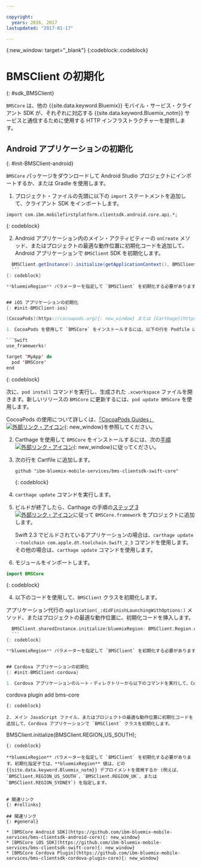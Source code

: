 ```yaml
---

copyright:
  years: 2016, 2017
lastupdated: "2017-01-17"

---
```

{:new_window: target="_blank"}
{:codeblock:.codeblock}

# BMSClient の初期化
{: #sdk_BMSClient}

`BMSCore` は、他の {{site.data.keyword.Bluemix}} モバイル・サービス・クライアント SDK が、それぞれに対応する {{site.data.keyword.Bluemix_notm}} サービスと通信するために使用する HTTP インフラストラクチャーを提供します。


## Android アプリケーションの初期化
{: #init-BMSClient-android}

`BMSCore` パッケージをダウンロードして Android Studio プロジェクトにインポートするか、または  Gradle を使用します。

1. プロジェクト・ファイルの先頭に以下の `import` ステートメントを追加して、クライアント SDK をインポートします。

  ```
  import com.ibm.mobilefirstplatform.clientsdk.android.core.api.*;
  ```
  {: codeblock}

2. Android アプリケーション内のメイン・アクティビティーの `onCreate` メソッド、またはプロジェクトの最適な動作位置に初期化コードを追加して、Android アプリケーションで `BMSClient` SDK を初期化します。

  ```Java
	BMSClient.getInstance().initialize(getApplicationContext(), BMSClient.REGION_US_SOUTH); // Make sure that you point to your region
	```
  {: codeblock}

  **bluemixRegion** パラメーターを指定して `BMSClient` を初期化する必要があります。初期化指定子では、**bluemixRegion** 値は、どの {{site.data.keyword.Bluemix_notm}} デプロイメントを使用するか (例えば、`BMSClient.REGION_US_SOUTH`、`BMSClient.REGION_UK`、または `BMSClient.REGION_SYDNEY`) を指定します。


## iOS アプリケーションの初期化
{: #init-BMSClient-ios}

[CocoaPods](https://cocoapods.org){: new_window} または [Carthage](https://github.com/Carthage/Carthage){: new_window} を使用して、`BMSCore` パッケージを取得できます。

1. CocoaPods を使用して `BMSCore` をインストールするには、以下の行を Podfile に追加します。プロジェクトにまだ Podfile がない場合は、`pod init` コマンドを使用してください。

  ```Swift
  use_frameworks!

  target 'MyApp' do
    pod 'BMSCore'
  end
  ```
  {: codeblock}

  次に、`pod install` コマンドを実行し、生成された `.xcworkspace` ファイルを開きます。新しいリリースの `BMSCore` に更新するには、`pod update BMSCore` を使用します。

  CocoaPods の使用について詳しくは、[「CocoaPods Guides」 ![外部リンク・アイコン](../icons/launch-glyph.svg "外部リンク・アイコン")](https://guides.cocoapods.org/using/index.html "外部リンク・アイコン"){: new_window}を参照してください。

2. Carthage を使用して `BMSCore` をインストールするには、次の[手順![外部リンク・アイコン](../icons/launch-glyph.svg "外部リンク・アイコン")](https://github.com/Carthage/Carthage#getting-started "外部リンク・アイコン"){: new_window}に従ってください。

  1. 次の行を Cartfile に追加します。

      ```
      github "ibm-bluemix-mobile-services/bms-clientsdk-swift-core"
      ```
      {: codeblock}

  2. `carthage update` コマンドを実行します。

  3. ビルドが終了したら、Carthage の手順の[ステップ 3 ![外部リンク・アイコン](../icons/launch-glyph.svg "外部リンク・アイコン")](https://github.com/Carthage/Carthage#getting-started "外部リンク・アイコン")に従って `BMSCore.framework` をプロジェクトに追加します。

      Swift 2.3 でビルドされているアプリケーションの場合は、`carthage update --toolchain com.apple.dt.toolchain.Swift_2_3` コマンドを使用します。その他の場合は、`carthage update` コマンドを使用します。

3. モジュールをインポートします。

  ```Swift
  import BMSCore
  ```
  {: codeblock}

4. 以下のコードを使用して、`BMSClient` クラスを初期化します。

  アプリケーション代行の `application(_:didFinishLaunchingWithOptions:)` メソッド、またはプロジェクトの最適な動作位置に、初期化コードを挿入します。

  ```Swift
    BMSClient.sharedInstance.initialize(bluemixRegion: BMSClient.Region.usSouth) // Make sure that you point to your region
    ```
  {: codeblock}

  **bluemixRegion** パラメーターを指定して `BMSClient` を初期化する必要があります。初期化指定子では、**bluemixRegion** 値は、どの {{site.data.keyword.Bluemix_notm}} デプロイメントを使用するか (例えば、`BMSClient.Region.usSouth`、 `BMSClient.Region.unitedKingdom`、または `BMSClient.Region.sydney`) を指定します。


## Cordova アプリケーションの初期化
{: #init-BMSClient-cordova}

1. Cordova アプリケーションのルート・ディレクトリーから以下のコマンドを実行して、Cordova プラグインを追加します。

  ```
  cordova plugin add bms-core
  ```
  {: codeblock}

2. メイン JavaScript ファイル、またはプロジェクトの最適な動作位置に初期化コードを追加して、Cordova アプリケーションで `BMSClient` クラスを初期化します。

  ```
  BMSClient.initialize(BMSClient.REGION_US_SOUTH);
  ```
  {: codeblock}
	
  **bluemixRegion** パラメーターを指定して `BMSClient` を初期化する必要があります。初期化指定子では、**bluemixRegion** 値は、どの {{site.data.keyword.Bluemix_notm}} デプロイメントを使用するか (例えば、`BMSClient.REGION_US_SOUTH`、`BMSClient.REGION_UK`、または `BMSClient.REGION_SYDNEY`) を指定します。


# 関連リンク
{: #rellinks}

## 関連リンク
{: #general}

* [BMSCore Android SDK](https://github.com/ibm-bluemix-mobile-services/bms-clientsdk-android-core){: new_window}
* [BMSCore iOS SDK](https://github.com/ibm-bluemix-mobile-services/bms-clientsdk-swift-core){: new_window}
* [BMSCore Cordova Plugin](https://github.com/ibm-bluemix-mobile-services/bms-clientsdk-cordova-plugin-core){: new_window}
